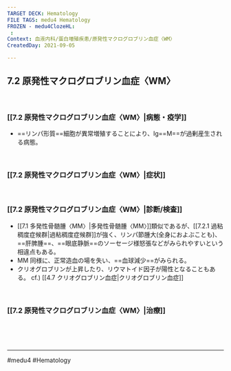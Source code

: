 ```yaml
---
TARGET DECK: Hematology
FILE TAGS: medu4 Hematology
FROZEN - medu4ClozeHL:
 : 
Context: 血液内科/蛋白増殖疾患/原発性マクログロブリン血症〈WM〉
CreatedDay: 2021-09-05

---
```


## 7.2 原発性マクログロブリン血症〈WM〉

<br>

### [[7.2 原発性マクログロブリン血症〈WM〉|病態・疫学]]
* ==リンパ形質==細胞が異常増殖することにより、Ig==M==が過剰産生される病態。
<!--ID: 1630902988222-->


<br>

### [[7.2 原発性マクログロブリン血症〈WM〉|症状]]


<br>

### [[7.2 原発性マクログロブリン血症〈WM〉|診断/検査]]
* [[7.1 多発性骨髄腫〈MM〉|多発性骨髄腫〈MM〉]]類似であるが、[[7.2.1 過粘稠度症候群|過粘稠度症候群]]が強く、リンパ節腫大(全身におよぶことも)、==肝脾腫==、==眼底静脈==のソーセージ様怒張などがみられやすいという相違点もある。
* MM 同様に、正常造血の場を失い、==血球減少==がみられる。
* クリオグロブリンが上昇したり、リウマトイド因子が陽性となることもある。
cf.) [[4.7 クリオグロブリン血症|クリオグロブリン血症]]
<!--ID: 1630902988230-->


<br>

### [[7.2 原発性マクログロブリン血症〈WM〉|治療]]






<br><br><br>

---



#medu4 #Hematology 
